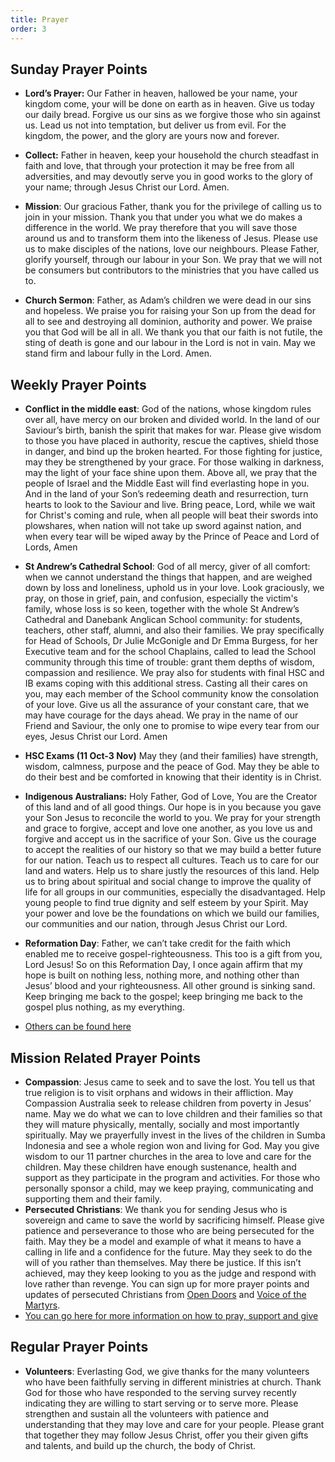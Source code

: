 ```yaml
---
title: Prayer
order: 3
---
```


## Sunday Prayer Points

- **Lord’s Prayer:** Our Father in heaven, hallowed be your name, your kingdom come, your will be done on earth as in heaven. Give us today our daily bread. Forgive us our sins as we forgive those who sin against us. Lead us not into temptation, but deliver us from evil. For the kingdom, the power, and the glory are yours now and forever.

- **Collect:** Father in heaven, keep your household the church steadfast in faith and love, that through your protection it may be free from all adversities, and may devoutly serve you in good works to the glory of your name; through Jesus Christ our Lord. Amen.

- **Mission**: Our gracious Father, thank you for the privilege of calling us to join in your mission. Thank you that under you what we do makes a difference in the world. We pray therefore that you will save those around us and to transform them into the likeness of Jesus. Please use us to make disciples of the nations, love our neighbours. Please Father, glorify yourself, through our labour in your Son. We pray that we will not be consumers but contributors to the ministries that you have called us to.
- **Church Sermon**: Father, as Adam’s children we were dead in our sins and hopeless. We praise you for raising your Son up from the dead for all to see and destroying all dominion, authority and power. We praise you that God will be all in all. We thank you that our faith is not futile, the sting of death is gone and our labour in the Lord is not in vain. May we stand firm and labour fully in the Lord. Amen. 



## Weekly Prayer Points
- **Conflict in the middle east**: God of the nations, whose kingdom rules over all, have mercy on our broken and divided world. In the land of our Saviour’s birth, banish the spirit that makes for war. Please give wisdom to those you have placed in authority, rescue the captives, shield those in danger, and bind up the broken hearted. For those fighting for justice, may they be strengthened by your grace. For those walking in darkness, may the light of your face shine upon them. Above all, we pray that the people of Israel and the Middle East will find everlasting hope in you. And in the land of your Son’s redeeming death and resurrection, turn hearts to look to the Saviour and live. Bring peace, Lord, while we wait for Christ's coming and rule, when all people will beat their swords into plowshares, when nation will not take up sword against nation, and when every tear will be wiped away by the Prince of Peace and Lord of Lords, Amen

- **St Andrew’s Cathedral School**: God of all mercy, giver of all comfort: when we cannot understand the things that happen, and are weighed down by loss and loneliness, uphold us in your love. Look graciously, we pray, on those in grief, pain, and confusion, especially the victim's family, whose loss is so keen, together with the whole St Andrew’s Cathedral and Danebank Anglican School community: for students, teachers, other staff, alumni, and also their families. We pray specifically for Head of Schools, Dr Julie McGonigle and Dr Emma Burgess, for her Executive team and for the school Chaplains, called to lead the School community through this time of trouble: grant them depths of wisdom, compassion and resilience. We pray also for students with final HSC and IB exams coping with this additional stress. Casting all their cares on you, may each member of the School community know the consolation of your love. Give us all the assurance of your constant care, that we may have courage for the days ahead. We pray in the name of our Friend and Saviour, the only one to promise to wipe every tear from our eyes, Jesus Christ our Lord. Amen

- **HSC Exams (11 Oct-3 Nov)** May they (and their families) have strength, wisdom, calmness, purpose and the peace of God. May they be able to do their best and be comforted in knowing that their identity is in Christ. 

- **Indigenous Australians:** Holy Father, God of Love, You are the Creator of this land and of all good things. Our hope is in you because you gave your Son Jesus to reconcile the world to you. We pray for your strength and grace to forgive, accept and love one another, as you love us and forgive and accept us in the sacrifice of your Son. Give us the courage to accept the realities of our history so that we may build a better future for our nation. Teach us to respect all cultures. Teach us to care for our land and waters. Help us to share justly the resources of this land. Help us to bring about spiritual and social change to improve the quality of life for all groups in our communities, especially the disadvantaged. Help young people to find true dignity and self esteem by your Spirit. May your power and love be the foundations on which we build our families, our communities and our nation, through Jesus Christ our Lord.
  
- **Reformation Day**: Father, we can’t take credit for the faith which enabled me to receive gospel-righteousness. This too is a gift from you, Lord Jesus! So on this Reformation Day, I once again affirm that my hope is built on nothing less, nothing more, and nothing other than Jesus’ blood and your righteousness. All other ground is sinking sand. Keep bringing me back to the gospel; keep bringing me back to the gospel plus nothing, as my everything.
- [Others can be found here](https://stgeorgeshurstville.org.au/prayer)




## Mission Related Prayer Points
- **Compassion**: Jesus came to seek and to save the lost. You tell us that true religion is to visit orphans and widows in their affliction. May Compassion Australia seek to release children from poverty in Jesus’ name. May we do what we can to love children and their families so that they will mature physically, mentally, socially and most importantly spiritually. May we prayerfully invest in the lives of the children in Sumba Indonesia and see a whole region won and living for God. May you give wisdom to our 11 partner churches in the area to love and care for the children. May these children have enough sustenance, health and support as they participate in the program and activities. For those who personally sponsor a child, may we keep praying, communicating and supporting them and their family. 
- **Persecuted Christians**: We thank you for sending Jesus who is sovereign and came to save the world by sacrificing himself. Please give patience and perseverance to those who are being persecuted for the faith. May they be a model and example of what it means to have a calling in life and a confidence for the future. May they seek to do the will of you rather than themselves. May there be justice. If this isn’t achieved, may they keep looking to you as the judge and respond with love rather than revenge. You can sign up for more prayer points and updates of persecuted Christians from [Open Doors](https://vom.com.au/pray-for-the-persecuted-church/) and [Voice of the Martyrs](https://vom.com.au/prayer/). 
- [You can go here for more information on how to pray, support and give](https://stgeorgeshurstville.org.au/mission-partners)





## Regular Prayer Points
- **Volunteers**: Everlasting God, we give thanks for the many volunteers who have been faithfully serving in different ministries at church. Thank God for those who have responded to the serving survey recently indicating they are willing to start serving or to serve more.  Please strengthen and sustain all the volunteers with patience and understanding that they may love and care for your people. Please grant that together they may follow Jesus Christ, offer you their given gifts and talents, and build up the church, the body of Christ.
